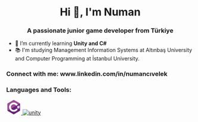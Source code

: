<h1 align="center">Hi 👋, I'm Numan</h1>
<h3 align="center">A passionate junior game developer from Türkiye</h3>

- 🌱 I’m currently learning **Unity and C#**
- 📚 I'm studying Management Information Systems at Altınbaş University and Computer Programming at İstanbul University.

<h3 align="left">Connect with me: www.linkedin.com/in/numancıvelek

</h3>
<p align="left">
</p>

<h3 align="left">Languages and Tools:</h3>
<p align="left"> <a href="https://www.w3schools.com/cs/" target="_blank" rel="noreferrer"> <img src="https://raw.githubusercontent.com/devicons/devicon/master/icons/csharp/csharp-original.svg" alt="csharp" width="40" height="40"/> </a> <a href="https://unity.com/" target="_blank" rel="noreferrer"> <img src="https://www.vectorlogo.zone/logos/unity3d/unity3d-icon.svg" alt="unity" width="40" height="40"/> </a> </p>
